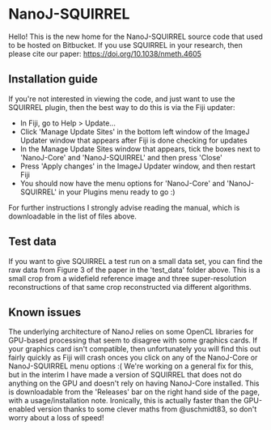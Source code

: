 # NanoJ-SQUIRREL

Hello! This is the new home for the NanoJ-SQUIRREL source code that used to be hosted on Bitbucket. If you use SQUIRREL in your research, then please cite our paper: https://doi.org/10.1038/nmeth.4605

## Installation guide
If you're not interested in viewing the code, and just want to use the SQUIRREL plugin, then the best way to do this is via the Fiji updater:
* In Fiji, go to Help > Update...
* Click 'Manage Update Sites' in the bottom left window of the ImageJ Updater window that appears after Fiji is done checking for updates
* In the Manage Update Sites window that appears, tick the boxes next to 'NanoJ-Core' and 'NanoJ-SQUIRREL' and then press 'Close'
* Press 'Apply changes' in the ImageJ Updater window, and then restart Fiji
* You should now have the menu options for 'NanoJ-Core' and 'NanoJ-SQUIRREL' in your Plugins menu ready to go :)

For further instructions I strongly advise reading the manual, which is downloadable in the list of files above.

## Test data
If you want to give SQUIRREL a test run on a small data set, you can find the raw data from Figure 3 of the paper in the 'test_data' folder above. This is a small crop from a widefield reference image and three super-resolution reconstructions of that same crop reconstructed via different algorithms.

## Known issues
The underlying architecture of NanoJ relies on some OpenCL libraries for GPU-based processing that seem to disagree with some graphics cards. If your graphics card isn't compatible, then unfortunately you will find this out fairly quickly as Fiji will crash onces you click on any of the NanoJ-Core or NanoJ-SQUIRREL menu options :( We're working on a general fix for this, but in the interim I have made a version of SQUIRREL that does not do anything on the GPU and doesn't rely on having NanoJ-Core installed. This is downloadable from the 'Releases' bar on the right hand side of the page, with a usage/installation note. Ironically, this is actually faster than the GPU-enabled version thanks to some clever maths from @uschmidt83, so don't worry about a loss of speed!
